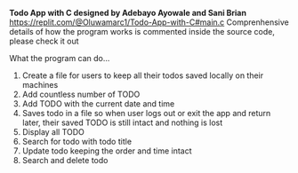 ****Todo App with C designed by Adebayo Ayowale and Sani Brian****
https://replit.com/@Oluwamarc1/Todo-App-with-C#main.c
Comprenhensive details of how the program works is commented inside the source code, please check it out

What the program can do...
1. Create a file for users to keep all their todos saved locally on their machines 
2. Add countless number of TODO
3. Add TODO with the current date and time
4. Saves todo in a file so when user logs out or exit the app and return later, their saved TODO is still intact and nothing is lost
5. Display all TODO
6. Search for todo with todo title
7. Update todo keeping the order and time intact
8. Search and delete todo
